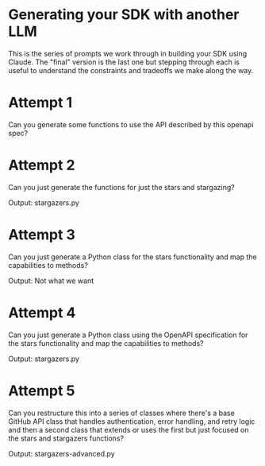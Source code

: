 # Generating your SDK with another LLM

This is the series of prompts we work through in building your SDK using Claude. The "final" version is the last one but stepping through each is useful to understand the constraints and tradeoffs we make along the way.

# Attempt 1

Can you generate some functions to use the API described by this openapi spec?

# Attempt 2

Can you just generate the functions for just the stars and stargazing?

Output: stargazers.py

# Attempt 3

Can you just generate a Python class for the stars functionality and map the capabilities to methods? 

Output: Not what we want

# Attempt 4

Can you just generate a Python class using the OpenAPI specification for the stars functionality and map the capabilities to methods? 

Output: stargazers.py

# Attempt 5

Can you restructure this into a series of classes where there's a base GitHub API class that handles authentication, error handling, and retry logic and then a second class that extends or uses the first but just focused on the stars and stargazers functions?

Output: stargazers-advanced.py